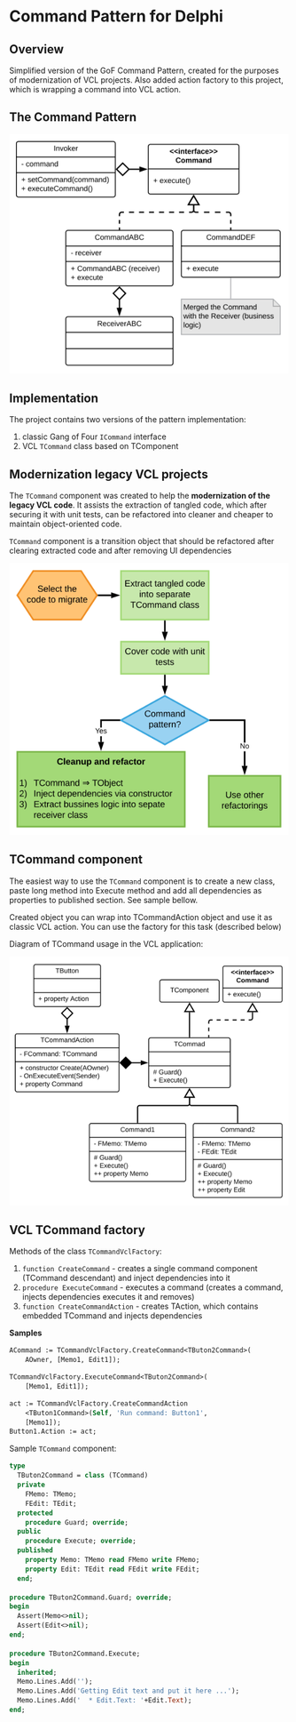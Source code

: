 # Command Pattern for Delphi

## Overview

Simplified version of the GoF Command Pattern, created for the purposes of modernization of VCL projects. Also added action factory to this project, which is wrapping a command into VCL action.

## The Command Pattern

![](docs/resources/gof-command.png)

## Implementation

The project contains two versions of the pattern implementation:
1) classic Gang of Four `ICommand` interface
1) VCL `TCommand` class based on TComponent

## Modernization legacy VCL projects

The `TCommand` component was created to help the **modernization of the legacy VCL code**. It assists the extraction of tangled code, which after securing it with unit tests, can be refactored into cleaner and cheaper to maintain object-oriented code.

`TCommand` component is a transition object that should be refactored after clearing extracted code and after removing UI dependencies

![](/docs/resources/moderniz-process.png)

## TCommand component

The easiest way to use the `TCommand` component is to create a new class, paste long method into Execute method and add all dependencies as properties to published section. See sample bellow.

Created object you can wrap into TCommandAction object and use it as classic VCL action. You can use the factory for this task (described below)

Diagram of TCommand usage in the VCL application:

![](./docs/resources/tcommand-vcl.png)

## VCL TCommand factory

Methods of the class `TCommandVclFactory`:

1) `function CreateCommand` - creates a single command component (TCommand descendant) and inject dependencies into it
1)  `procedure ExecuteCommand` - executes a command (creates a command, injects dependencies executes it and removes)
1)  `function CreateCommandAction` - creates TAction, which contains embedded TCommand and injects dependencies

**Samples**

```pas
ACommand := TCommandVclFactory.CreateCommand<TButon2Command>(
    AOwner, [Memo1, Edit1]);
```
```pas
TCommandVclFactory.ExecuteCommand<TButon2Command>(
    [Memo1, Edit1]);
```
```pas
act := TCommandVclFactory.CreateCommandAction
    <TButon1Command>(Self, 'Run command: Button1',
    [Memo1]);
Button1.Action := act;
```

Sample `TCommand` component:

```pas
type
  TButon2Command = class (TCommand)
  private
    FMemo: TMemo;
    FEdit: TEdit;
  protected
    procedure Guard; override;
  public
    procedure Execute; override;
  published
    property Memo: TMemo read FMemo write FMemo;
    property Edit: TEdit read FEdit write FEdit;
  end;

procedure TButon2Command.Guard; override;
begin
  Assert(Memo<>nil);
  Assert(Edit<>nil);
end;

procedure TButon2Command.Execute;
begin
  inherited;
  Memo.Lines.Add('');
  Memo.Lines.Add('Getting Edit text and put it here ...');
  Memo.Lines.Add('  * Edit.Text: '+Edit.Text);
end;
```